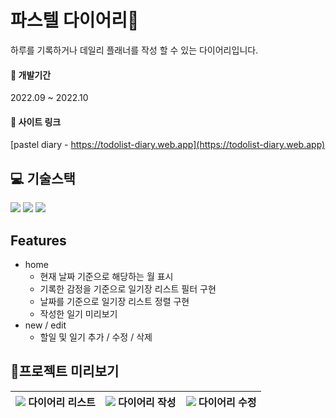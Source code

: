 
# 파스텔 다이어리📒

하루를 기록하거나 데일리 플래너를 작성 할 수 있는 다이어리입니다.

#### 📅 개발기간
2022.09 ~ 2022.10

#### 🔗 사이트 링크
[pastel diary - https://todolist-diary.web.app](https://todolist-diary.web.app)

##  :computer: 기술스택
<img src="https://img.shields.io/badge/html-E34F26?style=for-the-badge&logo=html5&logoColor=white"> <img src="https://img.shields.io/badge/css-1572B6?style=for-the-badge&logo=css3&logoColor=white">  <img src="https://img.shields.io/badge/react-61DAFB?style=for-the-badge&logo=react&logoColor=white"> 

## Features
* home
   - 현재 날짜 기준으로 해당하는 월 표시
   - 기록한 감정을 기준으로 일기장 리스트 필터 구현
   - 날짜를 기준으로 일기장 리스트 정렬 구현
   - 작성한 일기 미리보기
* new / edit
   - 할일 및 일기 추가 / 수정 / 삭제

## 👀프로젝트 미리보기
![](https://user-images.githubusercontent.com/100817586/234815933-f65a0ab9-d8ca-4ac4-ba54-d0215b788bce.png) 다이어리 리스트|![](https://user-images.githubusercontent.com/100817586/234816574-8ff877a5-64eb-4028-83b7-121a44a5777a.png) 다이어리 작성 |![](https://user-images.githubusercontent.com/100817586/234816652-60c53eac-f6e2-4ee2-a1f2-a131d9a5e229.png) 다이어리 수정
---|---|---|

